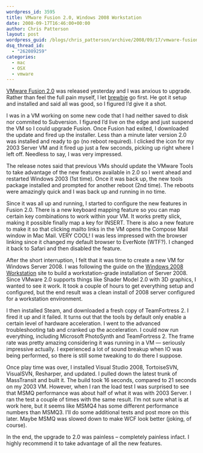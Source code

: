 ```yaml
---
wordpress_id: 3595
title: VMware Fusion 2.0, Windows 2008 Workstation
date: 2008-09-17T16:46:00+00:00
author: Chris Patterson
layout: post
wordpress_guid: /blogs/chris_patterson/archive/2008/09/17/vmware-fusion-2-0-windows-2008-workstation.aspx
dsq_thread_id:
  - "262089259"
categories:
  - mac
  - OSX
  - vmware
---
```

[VMware Fusion 2.0](http://www.vmware.com/products/fusion/) was released yesterday and I was anxious to upgrade. Rather than feel the full pain myself, I let [brewbie](http://twitter.com/brewbie) go first. He got it setup and installed and said all was good, so I figured I&#8217;d give it a shot. 

I was in a VM working on some new code that I had neither saved to disk nor commited to Subversion. I figured I&#8217;d live on the edge and just suspend the VM so I could upgrade Fusion. Once Fusion had exited, I downloaded the update and fired up the installer. Less than a minute later version 2.0 was installed and ready to go (no reboot required). I clicked the icon for my 2003 Server VM and it fired up just a few seconds, picking up right where I left off. Needless to say, I was very impressed. 

The release notes said that previous VMs should update the VMware Tools to take advantage of the new features available in 2.0 so I went ahead and restarted Windows 2003 (1st time). Once it was back up, the new tools package installed and prompted for another reboot (2nd time). The reboots were amazingly quick and I was back up and running in no time. 

Since it was all up and running, I started to configure the new features in Fusion 2.0. There is a new keyboard mapping feature so you can map certain key combinations to work within your VM. It works pretty slick, making it possible finally map a key for INSERT. There is also a new feature to make it so that clicking mailto links in the VM opens the Compose Mail window in Mac Mail. VERY COOL! I was less impressed with the browser linking since it changed my default browser to EverNote (WTF?). I changed it back to Safari and then disabled the feature. 

After the short interruption, I felt that it was time to create a new VM for Windows Server 2008. I was following the guide on the <a href="http://www.win2008workstation.com/wordpress/" target="_blank">Windows 2008 Workstation</a> site to build a workstation-grade installation of Server 2008. Since VMware 2.0 supports things like Shader Model 2.0 with 3D graphics, I wanted to see it work. It took a couple of hours to get everything setup and configured, but the end result was a clean install of 2008 server configured for a workstation environment. 

I then installed Steam, and downloaded a fresh copy of TeamFortress 2. I fired it up and it failed. It turns out that the tools by default only enable a certain level of hardware acceleration. I went to the advanced troubleshooting tab and cranked up the acceleration. I could now run everything, including Microsoft PhotoSynth and TeamFortress 2. The frame rate was pretty amazing considering it was running in a VM &#8212; seriously impressive actually. I experienced a lot of sound breakup when IO was being performed, so there is still some tweaking to do there I suppose. 

Once play time was over, I installed Visual Studio 2008, TortoiseSVN, VisualSVN, Resharper, and updated. I pulled down the latest trunk of MassTransit and built it. The build took 16 seconds, compared to 21 seconds on my 2003 VM. However, when I ran the load test I was surprised to see that MSMQ performance was about half of what it was with 2003 Server. I ran the test a couple of times with the same result. I&#8217;m not sure what is at work here, but it seems like MSMQ4 has some different performance numbers than MSMQ3. I&#8217;ll do some additional tests and post more on this later. Maybe MSMQ was slowed down to make WCF look better (joking, of course). 

In the end, the upgrade to 2.0 was painless &#8211; completely painless infact. I highly recommend it to take advantage of all the new features.